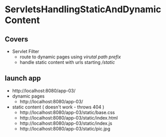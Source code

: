 # ServletsHandlingStaticAndDynamicContent
## Covers
- Servlet Filter
    - route to dynamic pages using *virutal path prefix*
    - handle static content with urls starting */static* 

## launch app
- http://localhost:8080/app-03/
- dynamic pages
    - http://localhost:8080/app-03/
- static content ( doesn't work - throws 404 )
    - http://localhost:8080/app-03/static/base.css
    - http://localhost:8080/app-03/static/index.html
    - http://localhost:8080/app-03/static/index.js
    - http://localhost:8080/app-03/static/pic.jpg

